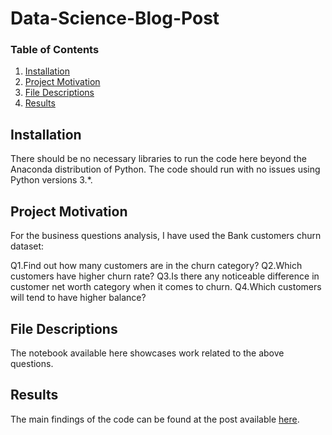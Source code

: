 # Data-Science-Blog-Post

### Table of Contents
1. [Installation](#installation)
2. [Project Motivation](#motivation)
3. [File Descriptions](#files)
4. [Results](#results)

## Installation <a name="installation"></a>
There should be no necessary libraries to run the code here beyond the Anaconda distribution of Python.  The code should run with no issues using Python versions 3.*.

## Project Motivation<a name="motivation"></a>
For the business questions analysis, I have used the Bank customers churn dataset:

Q1.Find out how many customers are in the churn category?
Q2.Which customers have higher churn rate?
Q3.Is there any noticeable difference in customer net worth category when it comes to churn.
Q4.Which customers will tend to have higher balance?

## File Descriptions <a name="files"></a>
The notebook available here showcases work related to the above questions.  
## Results<a name="results"></a>

The main findings of the code can be found at the post available [here](https://medium.com/@bharatiyadav818580/business-analysis-on-bank-customers-churn-927937d39e41?source=friends_link&sk=6f2d0646988f5849e5defc6637acda0e).

